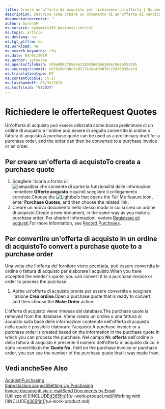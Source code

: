 ```yaml
---
title: Creare un'offerta di acquisto per richiedere un'offerta | Documenti Microsoft
description: Descrive come creare un documento di un'offerta di vendita o una richiesta di offerta (RdO) per registrare la propria offerta a un cliente per la vendita di prodotti in base a termini determinati.
documentationcenter: ''
author: SorenGP
ms.service: dynamics365-business-central
ms.topic: article
ms.devlang: na
ms.tgt_pltfrm: na
ms.workload: na
ms.search.keywords: rfq
ms.date: 04/01/2019
ms.author: sgroespe
ms.openlocfilehash: 109e00637b9e5a110005660bb108ec8e8a551345
ms.sourcegitcommit: bd78a5d990c9e83174da1409076c22df8b35eafd
ms.translationtype: HT
ms.contentlocale: it-IT
ms.lasthandoff: 03/31/2019
ms.locfileid: "912029"
---
```

# <a name="request-quotes"></a><span data-ttu-id="82c3e-103">Richiedere le offerte</span><span class="sxs-lookup"><span data-stu-id="82c3e-103">Request Quotes</span></span>
<span data-ttu-id="82c3e-104">Un'offerta di acquisto può essere utilizzata come bozza preliminare di un ordine di acquisto e l'ordine può essere in seguito convertito in ordine o fattura di acquisto.</span><span class="sxs-lookup"><span data-stu-id="82c3e-104">A purchase quote can be used as a preliminary draft for a purchase order, and the order can then be converted to a purchase invoice or an order.</span></span>


## <a name="to-create-a-purchase-quote"></a><span data-ttu-id="82c3e-105">Per creare un'offerta di acquisto</span><span class="sxs-lookup"><span data-stu-id="82c3e-105">To create a purchase quote</span></span>
1. <span data-ttu-id="82c3e-106">Scegliere l'icona a forma di ![lampadina che consente di aprire la funzionalità delle informazioni](media/ui-search/search_small.png "Informazioni sull'operazione che si desidera eseguire"), immettere **Offerte acquisto** e quindi scegliere il collegamento correlato.</span><span class="sxs-lookup"><span data-stu-id="82c3e-106">Choose the ![Lightbulb that opens the Tell Me feature](media/ui-search/search_small.png "Tell me what you want to do") icon, enter **Purchase Quotes**, and then choose the related link.</span></span>
2. <span data-ttu-id="82c3e-107">Creare un nuovo documento nello stesso modo in cui si crea un ordine di acquisto.</span><span class="sxs-lookup"><span data-stu-id="82c3e-107">Create a new document, in the same way as you make a purchase order.</span></span> <span data-ttu-id="82c3e-108">Per ulteriori informazioni, vedere [Registrare gli acquisti](purchasing-how-record-purchases.md).</span><span class="sxs-lookup"><span data-stu-id="82c3e-108">For more information, see [Record Purchases](purchasing-how-record-purchases.md).</span></span>

## <a name="to-convert-a-purchase-quote-to-a-purchase-order"></a><span data-ttu-id="82c3e-109">Per convertire un'offerta di acquisto in un ordine di acquisto</span><span class="sxs-lookup"><span data-stu-id="82c3e-109">To convert a purchase quote to a purchase order</span></span>
<span data-ttu-id="82c3e-110">Una volta che l'offerta del fornitore viene accettata, può essere convertita in ordine o fattura di acquisto per elaborare l'acquisto.</span><span class="sxs-lookup"><span data-stu-id="82c3e-110">When you have accepted the vendor's quote, you can convert it to a purchase invoice or order to process the purchase.</span></span>

1. <span data-ttu-id="82c3e-111">Aprire un'offerta di acquisto pronta per essere convertita e scegliere l'azione **Crea ordine**.</span><span class="sxs-lookup"><span data-stu-id="82c3e-111">Open a purchase quote that is ready to convert, and then choose the **Make Order** action.</span></span>

<span data-ttu-id="82c3e-112">L'offerta di acquisto viene rimossa dal database.</span><span class="sxs-lookup"><span data-stu-id="82c3e-112">The purchase quote is removed from the database.</span></span> <span data-ttu-id="82c3e-113">Viene creato un ordine o una fattura di acquisto sulla base delle informazioni contenute nell'offerta di acquisto nella quale è possibile elaborare l'acquisto.</span><span class="sxs-lookup"><span data-stu-id="82c3e-113">A purchase invoice or a purchase order is created based on the information in the purchase quote in which you can process the purchase.</span></span> <span data-ttu-id="82c3e-114">Nel campo **Nr. offerta** dell'ordine o della fattura di acquisto è presente il numero dell'offerta di acquisto da cui è stato convertito.</span><span class="sxs-lookup"><span data-stu-id="82c3e-114">In the **Quote No.** field on the purchase invoice or purchase order, you can see the number of the purchase quote that it was made from.</span></span>

## <a name="see-also"></a><span data-ttu-id="82c3e-115">Vedi anche</span><span class="sxs-lookup"><span data-stu-id="82c3e-115">See Also</span></span>
[<span data-ttu-id="82c3e-116">Acquisti</span><span class="sxs-lookup"><span data-stu-id="82c3e-116">Purchasing</span></span>](purchasing-manage-purchasing.md)  
[<span data-ttu-id="82c3e-117">Impostazioni acquisti</span><span class="sxs-lookup"><span data-stu-id="82c3e-117">Setting Up Purchasing</span></span>](purchasing-setup-purchasing.md)  
[<span data-ttu-id="82c3e-118">Inviare documenti via e-mail</span><span class="sxs-lookup"><span data-stu-id="82c3e-118">Send Documents by Email</span></span>](ui-how-send-documents-email.md)  
<span data-ttu-id="82c3e-119">[Utilizzo di [!INCLUDE[d365fin](includes/d365fin_md.md)]](ui-work-product.md)</span><span class="sxs-lookup"><span data-stu-id="82c3e-119">[Working with [!INCLUDE[d365fin](includes/d365fin_md.md)]](ui-work-product.md)</span></span>
